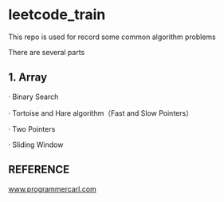 # leetcode_train
This repo is used for record some common algorithm problems

There are several parts
## 1. Array
· Binary Search

· Tortoise and Hare algorithm（Fast and Slow Pointers）

· Two Pointers

· Sliding Window



## REFERENCE
www.programmercarl.com
